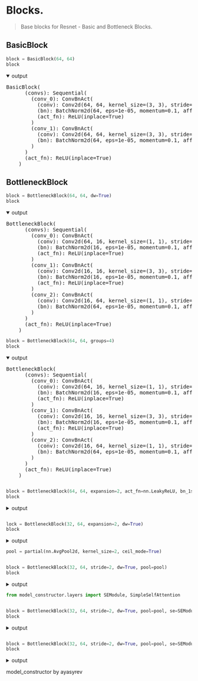 # Blocks.

> Base blocks for Resnet - Basic and Bottleneck Blocks.

## BasicBlock


```python
block = BasicBlock(64, 64)
block
```
<details open> <summary>output</summary>  
    <pre>BasicBlock(
      (convs): Sequential(
        (conv_0): ConvBnAct(
          (conv): Conv2d(64, 64, kernel_size=(3, 3), stride=(1, 1), padding=(1, 1), bias=False)
          (bn): BatchNorm2d(64, eps=1e-05, momentum=0.1, affine=True, track_running_stats=True)
          (act_fn): ReLU(inplace=True)
        )
        (conv_1): ConvBnAct(
          (conv): Conv2d(64, 64, kernel_size=(3, 3), stride=(1, 1), padding=(1, 1), bias=False)
          (bn): BatchNorm2d(64, eps=1e-05, momentum=0.1, affine=True, track_running_stats=True)
        )
      )
      (act_fn): ReLU(inplace=True)
    )</pre>
</details>



## BottleneckBlock


```python
block = BottleneckBlock(64, 64, dw=True)
block
```
<details open> <summary>output</summary>  
    <pre>BottleneckBlock(
      (convs): Sequential(
        (conv_0): ConvBnAct(
          (conv): Conv2d(64, 16, kernel_size=(1, 1), stride=(1, 1), bias=False)
          (bn): BatchNorm2d(16, eps=1e-05, momentum=0.1, affine=True, track_running_stats=True)
          (act_fn): ReLU(inplace=True)
        )
        (conv_1): ConvBnAct(
          (conv): Conv2d(16, 16, kernel_size=(3, 3), stride=(1, 1), padding=(1, 1), groups=16, bias=False)
          (bn): BatchNorm2d(16, eps=1e-05, momentum=0.1, affine=True, track_running_stats=True)
          (act_fn): ReLU(inplace=True)
        )
        (conv_2): ConvBnAct(
          (conv): Conv2d(16, 64, kernel_size=(1, 1), stride=(1, 1), bias=False)
          (bn): BatchNorm2d(64, eps=1e-05, momentum=0.1, affine=True, track_running_stats=True)
        )
      )
      (act_fn): ReLU(inplace=True)
    )</pre>
</details>




```python
block = BottleneckBlock(64, 64, groups=4)
block
```
<details open> <summary>output</summary>  
    <pre>BottleneckBlock(
      (convs): Sequential(
        (conv_0): ConvBnAct(
          (conv): Conv2d(64, 16, kernel_size=(1, 1), stride=(1, 1), bias=False)
          (bn): BatchNorm2d(16, eps=1e-05, momentum=0.1, affine=True, track_running_stats=True)
          (act_fn): ReLU(inplace=True)
        )
        (conv_1): ConvBnAct(
          (conv): Conv2d(16, 16, kernel_size=(3, 3), stride=(1, 1), padding=(1, 1), groups=4, bias=False)
          (bn): BatchNorm2d(16, eps=1e-05, momentum=0.1, affine=True, track_running_stats=True)
          (act_fn): ReLU(inplace=True)
        )
        (conv_2): ConvBnAct(
          (conv): Conv2d(16, 64, kernel_size=(1, 1), stride=(1, 1), bias=False)
          (bn): BatchNorm2d(64, eps=1e-05, momentum=0.1, affine=True, track_running_stats=True)
        )
      )
      (act_fn): ReLU(inplace=True)
    )</pre>
</details>




```python

block = BottleneckBlock(64, 64, expansion=2, act_fn=nn.LeakyReLU, bn_1st=False)
block
```
<details> <summary>output</summary>  
    </pre>BottleneckBlock(
      (convs): Sequential(
        (conv_0): ConvBnAct(
          (conv): Conv2d(64, 32, kernel_size=(1, 1), stride=(1, 1), bias=False)
          (act_fn): LeakyReLU(negative_slope=0.01, inplace=True)
          (bn): BatchNorm2d(32, eps=1e-05, momentum=0.1, affine=True, track_running_stats=True)
        )
        (conv_1): ConvBnAct(
          (conv): Conv2d(32, 32, kernel_size=(3, 3), stride=(1, 1), padding=(1, 1), bias=False)
          (act_fn): LeakyReLU(negative_slope=0.01, inplace=True)
          (bn): BatchNorm2d(32, eps=1e-05, momentum=0.1, affine=True, track_running_stats=True)
        )
        (conv_2): ConvBnAct(
          (conv): Conv2d(32, 64, kernel_size=(1, 1), stride=(1, 1), bias=False)
          (bn): BatchNorm2d(64, eps=1e-05, momentum=0.1, affine=True, track_running_stats=True)
        )
      )
      (act_fn): LeakyReLU(negative_slope=0.01, inplace=True)
    )</pre>
</details>




```python

lock = BottleneckBlock(32, 64, expansion=2, dw=True)
block
```
<details> <summary>output</summary>  
    </pre>BottleneckBlock(
      (convs): Sequential(
        (conv_0): ConvBnAct(
          (conv): Conv2d(64, 32, kernel_size=(1, 1), stride=(1, 1), bias=False)
          (act_fn): LeakyReLU(negative_slope=0.01, inplace=True)
          (bn): BatchNorm2d(32, eps=1e-05, momentum=0.1, affine=True, track_running_stats=True)
        )
        (conv_1): ConvBnAct(
          (conv): Conv2d(32, 32, kernel_size=(3, 3), stride=(1, 1), padding=(1, 1), bias=False)
          (act_fn): LeakyReLU(negative_slope=0.01, inplace=True)
          (bn): BatchNorm2d(32, eps=1e-05, momentum=0.1, affine=True, track_running_stats=True)
        )
        (conv_2): ConvBnAct(
          (conv): Conv2d(32, 64, kernel_size=(1, 1), stride=(1, 1), bias=False)
          (bn): BatchNorm2d(64, eps=1e-05, momentum=0.1, affine=True, track_running_stats=True)
        )
      )
      (act_fn): LeakyReLU(negative_slope=0.01, inplace=True)
    )</pre>
</details>




```python
pool = partial(nn.AvgPool2d, kernel_size=2, ceil_mode=True)
```


```python

block = BottleneckBlock(32, 64, stride=2, dw=True, pool=pool)
block
```
<details> <summary>output</summary>  
    </pre>BottleneckBlock(
      (convs): Sequential(
        (conv_0): ConvBnAct(
          (conv): Conv2d(32, 16, kernel_size=(1, 1), stride=(1, 1), bias=False)
          (bn): BatchNorm2d(16, eps=1e-05, momentum=0.1, affine=True, track_running_stats=True)
          (act_fn): ReLU(inplace=True)
        )
        (conv_1): ConvBnAct(
          (conv): Conv2d(16, 16, kernel_size=(3, 3), stride=(2, 2), padding=(1, 1), groups=16, bias=False)
          (bn): BatchNorm2d(16, eps=1e-05, momentum=0.1, affine=True, track_running_stats=True)
          (act_fn): ReLU(inplace=True)
        )
        (conv_2): ConvBnAct(
          (conv): Conv2d(16, 64, kernel_size=(1, 1), stride=(1, 1), bias=False)
          (bn): BatchNorm2d(64, eps=1e-05, momentum=0.1, affine=True, track_running_stats=True)
        )
      )
      (id_conv): Sequential(
        (pool): AvgPool2d(kernel_size=2, stride=2, padding=0)
        (id_conv): ConvBnAct(
          (conv): Conv2d(32, 64, kernel_size=(1, 1), stride=(1, 1), bias=False)
          (bn): BatchNorm2d(64, eps=1e-05, momentum=0.1, affine=True, track_running_stats=True)
        )
      )
      (act_fn): ReLU(inplace=True)
    )</pre>
</details>




```python
from model_constructor.layers import SEModule, SimpleSelfAttention
```


```python

block = BottleneckBlock(32, 64, stride=2, dw=True, pool=pool, se=SEModule)
block
```
<details> <summary>output</summary>  
    </pre>BottleneckBlock(
      (convs): Sequential(
        (conv_0): ConvBnAct(
          (conv): Conv2d(32, 16, kernel_size=(1, 1), stride=(1, 1), bias=False)
          (bn): BatchNorm2d(16, eps=1e-05, momentum=0.1, affine=True, track_running_stats=True)
          (act_fn): ReLU(inplace=True)
        )
        (conv_1): ConvBnAct(
          (conv): Conv2d(16, 16, kernel_size=(3, 3), stride=(2, 2), padding=(1, 1), groups=16, bias=False)
          (bn): BatchNorm2d(16, eps=1e-05, momentum=0.1, affine=True, track_running_stats=True)
          (act_fn): ReLU(inplace=True)
        )
        (conv_2): ConvBnAct(
          (conv): Conv2d(16, 64, kernel_size=(1, 1), stride=(1, 1), bias=False)
          (bn): BatchNorm2d(64, eps=1e-05, momentum=0.1, affine=True, track_running_stats=True)
        )
        (se): SEModule(
          (squeeze): AdaptiveAvgPool2d(output_size=1)
          (excitation): Sequential(
            (reduce): Linear(in_features=64, out_features=4, bias=True)
            (se_act): ReLU(inplace=True)
            (expand): Linear(in_features=4, out_features=64, bias=True)
            (se_gate): Sigmoid()
          )
        )
      )
      (id_conv): Sequential(
        (pool): AvgPool2d(kernel_size=2, stride=2, padding=0)
        (id_conv): ConvBnAct(
          (conv): Conv2d(32, 64, kernel_size=(1, 1), stride=(1, 1), bias=False)
          (bn): BatchNorm2d(64, eps=1e-05, momentum=0.1, affine=True, track_running_stats=True)
        )
      )
      (act_fn): ReLU(inplace=True)
    )</pre>
</details>




```python

block = BottleneckBlock(32, 64, stride=2, dw=True, pool=pool, se=SEModule, sa=SimpleSelfAttention)
block
```
<details> <summary>output</summary>  
    </pre>BottleneckBlock(
      (convs): Sequential(
        (conv_0): ConvBnAct(
          (conv): Conv2d(32, 16, kernel_size=(1, 1), stride=(1, 1), bias=False)
          (bn): BatchNorm2d(16, eps=1e-05, momentum=0.1, affine=True, track_running_stats=True)
          (act_fn): ReLU(inplace=True)
        )
        (conv_1): ConvBnAct(
          (conv): Conv2d(16, 16, kernel_size=(3, 3), stride=(2, 2), padding=(1, 1), groups=16, bias=False)
          (bn): BatchNorm2d(16, eps=1e-05, momentum=0.1, affine=True, track_running_stats=True)
          (act_fn): ReLU(inplace=True)
        )
        (conv_2): ConvBnAct(
          (conv): Conv2d(16, 64, kernel_size=(1, 1), stride=(1, 1), bias=False)
          (bn): BatchNorm2d(64, eps=1e-05, momentum=0.1, affine=True, track_running_stats=True)
        )
        (se): SEModule(
          (squeeze): AdaptiveAvgPool2d(output_size=1)
          (excitation): Sequential(
            (reduce): Linear(in_features=64, out_features=4, bias=True)
            (se_act): ReLU(inplace=True)
            (expand): Linear(in_features=4, out_features=64, bias=True)
            (se_gate): Sigmoid()
          )
        )
        (sa): SimpleSelfAttention(
          (conv): Conv1d(64, 64, kernel_size=(1,), stride=(1,), bias=False)
        )
      )
      (id_conv): Sequential(
        (pool): AvgPool2d(kernel_size=2, stride=2, padding=0)
        (id_conv): ConvBnAct(
          (conv): Conv2d(32, 64, kernel_size=(1, 1), stride=(1, 1), bias=False)
          (bn): BatchNorm2d(64, eps=1e-05, momentum=0.1, affine=True, track_running_stats=True)
        )
      )
      (act_fn): ReLU(inplace=True)
    )</pre>
</details>



model_constructor
by ayasyrev
